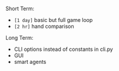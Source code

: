Short Term:

- `[1 day]` basic but full game loop 
- `[2 hr]`  hand comparison 

Long Term:

- CLI options instead of constants in cli.py
- GUI
- smart agents
